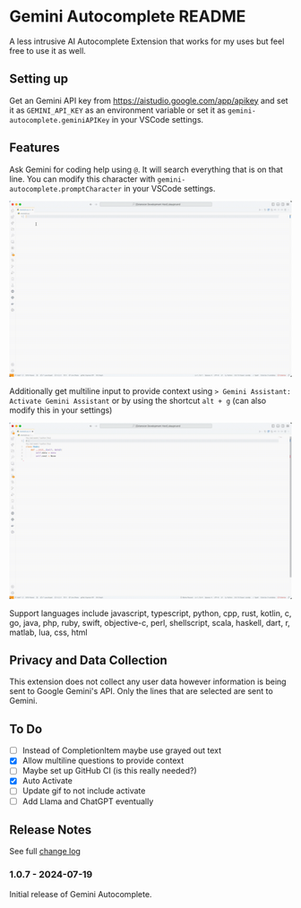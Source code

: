 # Gemini Autocomplete README
A less intrusive AI Autocomplete Extension that works for my uses but feel free to use it as well.

## Setting up

Get an Gemini API key from https://aistudio.google.com/app/apikey and set it as `GEMINI_API_KEY` as an environment variable or set it as `gemini-autocomplete.geminiAPIKey` in your VSCode settings.


## Features

Ask Gemini for coding help using `@`. It will search everything that is on that line. You can modify this character with `gemini-autocomplete.promptCharacter` in your VSCode settings.

![Single line demo](media/single-line-demo.gif)

Additionally get multiline input to provide context using `> Gemini Assistant: Activate Gemini Assistant` or by using the shortcut `alt + g` (can also modify this in your settings)

![Multiline demo](media/multiline-demo.gif)

Support languages include javascript, typescript, python, cpp, rust, kotlin, c, go, java, php, ruby, swift, objective-c, perl, shellscript, scala, haskell, dart, r, matlab, lua, css, html

## Privacy and Data Collection

This extension does not collect any user data however information is being sent to Google Gemini's API. Only the lines that are selected are sent to Gemini.


## To Do
- [ ] Instead of CompletionItem maybe use grayed out text
- [x] Allow multiline questions to provide context
- [ ] Maybe set up GitHub CI (is this really needed?)
- [x] Auto Activate
- [ ] Update gif to not include activate
- [ ] Add Llama and ChatGPT eventually

## Release Notes

See full [change log](./CHANGELOG.md)

### 1.0.7 - 2024-07-19

Initial release of Gemini Autocomplete.
